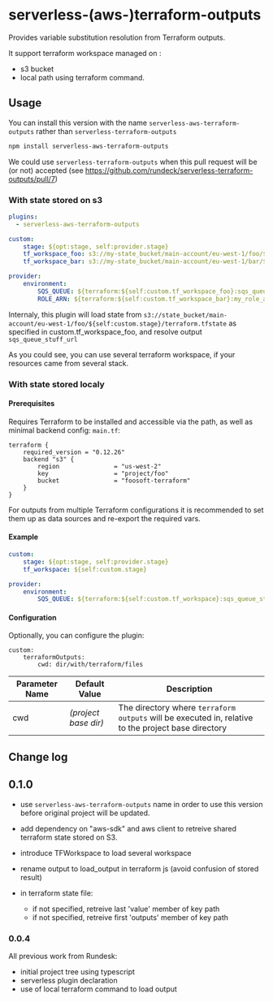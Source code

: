 # serverless-(aws-)terraform-outputs

Provides variable substitution resolution from Terraform outputs.

It support terraform workspace managed on :
- s3 bucket
- local path using terraform command.


## Usage

You can install this version with the name `serverless-aws-terraform-outputs`
rather than `serverless-terraform-outputs`

```bash
npm install serverless-aws-terraform-outputs
```

We could use `serverless-terraform-outputs` when this pull request will be (or not) accepted (see https://github.com/rundeck/serverless-terraform-outputs/pull/7)


### With state stored on s3

```yaml
plugins:
  - serverless-aws-terraform-outputs

custom:
    stage: ${opt:stage, self:provider.stage}
    tf_workspace_foo: s3://my-state_bucket/main-account/eu-west-1/foo/${self:custom.stage}
    tf_workspace_bar: s3://my-state_bucket/main-account/eu-west-1/bar/${self:custom.stage}

provider:
    environment:
        SQS_QUEUE: ${terraform:${self:custom.tf_workspace_foo}:sqs_queue_stuff_url}
        ROLE_ARN: ${terraform:${self:custom.tf_workspace_bar}:my_role_arn}
```

Internaly, this plugin will load state from `s3://state_bucket/main-account/eu-west-1/foo/${self:custom.stage}/terraform.tfstate` as specified in custom.tf_workspace_foo, and resolve output `sqs_queue_stuff_url`

As you could see, you can use several terraform workspace, if your resources came from several stack.

### With state stored localy


#### Prerequisites

Requires Terraform to be installed and accessible via the path, as well as minimal backend config:
`main.tf`:
```
terraform {
    required_version = "0.12.26"
    backend "s3" {
        region               = "us-west-2"
        key                  = "project/foo"
        bucket               = "foosoft-terraform"
    }
}
```

For outputs from multiple Terraform configurations it is recommended to set them up as data sources
and re-export the required vars.

#### Example

```yaml
custom:
    stage: ${opt:stage, self:provider.stage}
    tf_workspace: ${self:custom.stage}

provider:
    environment:
        SQS_QUEUE: ${terraform:${self:custom.tf_workspace}:sqs_queue_stuff.value.url}
```

#### Configuration

Optionally, you can configure the plugin:

```
custom:
    terraformOutputs:
        cwd: dir/with/terraform/files
```

| Parameter Name | Default Value | Description |
| --- | --- | --- |
| cwd | _(project base dir)_ | The directory where `terraform outputs` will be executed in, relative to the project base directory |

## Change log

## 0.1.0

- use `serverless-aws-terraform-outputs` name in order to use this version before original project will be updated.

- add dependency on "aws-sdk" and aws client to retreive shared terraform state stored on S3.
- introduce TFWorkspace to load several workspace
- rename output to load_output in terraform js (avoid confusion of stored result)
- in terraform state file:
    - if not specified, retreive last 'value' member of key path
    - if not specified, retreive first 'outputs' member of key path


### 0.0.4

All previous work from Rundesk:
- initial project tree using typescript
- serverless plugin declaration
- use of local terraform command to load output
